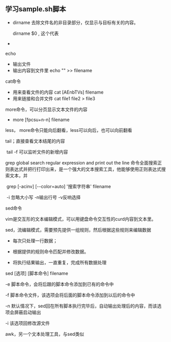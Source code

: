 ## 学习sample.sh脚本

* dirname 去除文件名的非目录部分，仅显示与目标有关的内容。

  dirname $0 , 这个代表

* 



echo

* 输出文件
* 输出内容到文件里 echo "" >> filename

cat命令

* 用来查看文件的内容 cat [AEnbTVs] filename
* 用来链接和合并文件  cat file1 file2 > file3

more命令，可以分页显示文本文件的内容

* more [fpcsu+n-n] filename

less， more命令只能向后翻看，less可以向后，也可以向前翻看

tail；直接查看文本结尾的内容

​	tail -f 可以监听文件的新增内容





grep global search regular expression and print out the line 命令全面搜索正则表达式并把行打印出来，是一个强大的文本搜索工具，他能够使用正则表达式搜索文本，并

​	grep [-acinv] [--color=auto] '搜索字符串' filename

​	-i 忽略大小写 -n输出行号 -v反响选择



sed命令

​	vim是交互形的文本编辑模式，可以用键盘命令交互性的curd内容到文本里。

​	sed，流编辑模式，需要预先提供一组规则，然后根据这些规则来编辑数据

* 每次只处理一行数据；
* 根据提供的规则命令匹配并修改数据。

* 将执行结果输出，一直重复，完成所有数据处理



sed [选项] [脚本命令] filename

-e 脚本命令，会将后跟的脚本命令添加到已有的命令中

-f 脚本命令文件，该选项会将后面的脚本命令添加到以后的命令中

-n 默认情况下，sed回在所有脚本执行完毕后，自动输出处理后的内容，而该选项会屏蔽启动输出

-i 该选项回修改源文件



awk，另一个文本处理工具，与sed类似